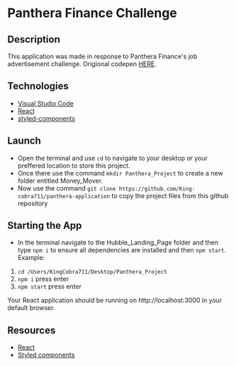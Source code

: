 # Panthera Finance Challenge

## Description

This application was made in response to Panthera Finance's job advertisement challenge. Origional codepen [HERE](https://codepen.io/pantherafinance/pen/bGqPzwM).

## Technologies

- [Visual Studio Code](https://code.visualstudio.com/)
- [React](https://reactjs.org/)
- [styled-components](https://styled-components.com/)


## Launch

- Open the terminal and use `cd` to navigate to your desktop or your preffered location to store this project.
- Once there use the command `mkdir Panthera_Project` to create a new folder entitled Money_Mover.
- Now use the command `git clone https://github.com/King-cobra711/panthera-application` to copy the project files from this github repository


## Starting the App

- In the terminal navigate to the Hubble_Landing_Page folder and then type `npm i` to ensure all dependencies are installed and then `npm start`. Example:

1. `cd /Users/KingCobra711/Desktop/Panthera_Project`
1. `npm i` press enter
2. `npm start` press enter

Your React application should be running on http://localhost:3000 in your default browser.


## Resources
- [React](https://reactjs.org/)
- [Styled components](https://styled-components.com/)
